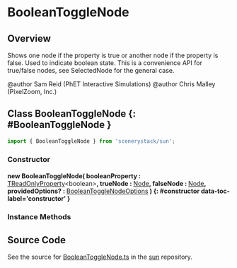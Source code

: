 # BooleanToggleNode

## Overview

Shows one node if the property is true or another node if the property is false. Used to indicate boolean state.
This is a convenience API for true/false nodes, see SelectedNode for the general case.

@author Sam Reid (PhET Interactive Simulations)
@author Chris Malley (PixelZoom, Inc.)

## Class BooleanToggleNode {: #BooleanToggleNode }


```js
import { BooleanToggleNode } from 'scenerystack/sun';
```
### Constructor

#### new BooleanToggleNode( booleanProperty : <span style="font-weight: 400;">[TReadOnlyProperty](../axon/TReadOnlyProperty.md)&lt;<span style="color: hsla(calc(var(--md-hue) + 180deg),80%,40%,1);">boolean</span>&gt;</span>, trueNode : <span style="font-weight: 400;">[Node](../scenery/Node.md)</span>, falseNode : <span style="font-weight: 400;">[Node](../scenery/Node.md)</span>, providedOptions? : <span style="font-weight: 400;">[BooleanToggleNodeOptions](../sun/BooleanToggleNode.md#BooleanToggleNodeOptions)</span> ) {: #constructor data-toc-label='constructor' }

### Instance Methods





## Source Code

See the source for [BooleanToggleNode.ts](https://github.com/phetsims/sun/blob/main/js/BooleanToggleNode.ts) in the [sun](https://github.com/phetsims/sun) repository.
